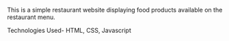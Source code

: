This is a simple restaurant website displaying food products available on the restaurant menu.


Technologies Used-
HTML,
CSS,
Javascript
